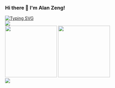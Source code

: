 ### Hi there 👋 I'm Alan Zeng!
<div>
    <a href="https://git.io/typing-svg"><img src="https://readme-typing-svg.demolab.com?font=Fira+Code&pause=1000&random=false&width=435&separator=%3D&lines=print(%22Hello%2C+this+is+Alan%22)%3Dstd%3A%3Acout+%3C%3C+%22Hello%2C+this+is+Alan%22+%3C%3C+std%3A%3Aendl;%3DSystem.out.println(%22Hello%2C+this+is+Alan%22);%3Dconsole.log(%22Hello%2C+this+is+Alan%22);" alt="Typing SVG" /></a>
</div>

<!--
**AlanZeng423/AlanZeng423** is a ✨ _special_ ✨ repository because its `README.md` (this file) appears on your GitHub profile.

Here are some ideas to get you started:

- 🔭 I’m currently working on ...
- 🌱 I’m currently learning ...
- 👯 I’m looking to collaborate on ...
- 🤔 I’m looking for help with ...
- 💬 Ask me about ...
- 📫 How to reach me: ...
- 😄 Pronouns: ...
- ⚡ Fun fact: ...
-->
<img src="https://img.shields.io/badge/dynamic/json?url=https%3A%2F%2Fapi.spencerwoo.com%2Fsubstats%2F%3Fsource%3Dgithub%26queryKey%3DAlanZeng423&query=%24.data.totalSubs&logo=github&label=GitHub">
<div align="left">
<span>  </span>
<img height="170px" src="https://github-readme-stats.vercel.app/api?username=AlanZeng423" /><span>  </span><img height="170px" src="https://github-readme-stats.vercel.app/api/top-langs/?username=AlanZeng423&layout=compact&langs_count=8" /><span>  </span>
</div>


<div align="left">
<a title="github" target="_blank" href="https://github.com/AlanZeng423"><img src="https://img.shields.io/badge/dynamic/json?url=https%3A%2F%2Fapi.spencerwoo.com%2Fsubstats%2F%3Fsource%3Dgithub%26queryKey%3DAlanZeng423&query=%24.data.totalSubs&prefix=followers%3A%20&label=GitHub
" ></a>
</div>
